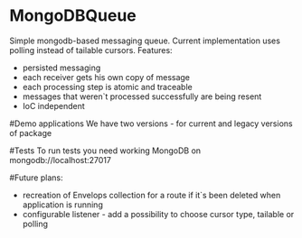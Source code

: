 # MongoDBQueue
Simple mongodb-based messaging queue. Current implementation uses polling instead of tailable cursors.
Features:
- persisted messaging
- each receiver gets his own copy of message
- each processing step is atomic and traceable
- messages that weren`t processed successfully are being resent
- IoC independent



#Demo applications
We have two versions - for current and legacy versions of package

#Tests
To run tests you need working MongoDB on mongodb://localhost:27017

#Future plans:
- recreation of Envelops collection for a route if it`s been deleted when application is running
- configurable listener - add a possibility to choose cursor type, tailable or polling



